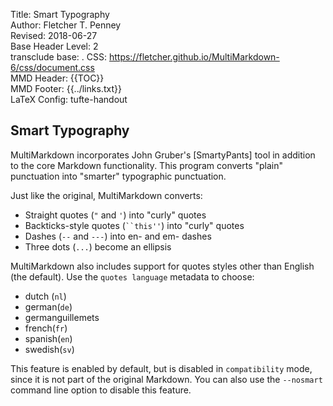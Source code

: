 Title:	Smart Typography  
Author:	Fletcher T. Penney  
Revised:	2018-06-27  
Base Header Level:	2  
transclude base:	.
CSS:	https://fletcher.github.io/MultiMarkdown-6/css/document.css  
MMD Header:	{{TOC}}  
MMD Footer:	{{../links.txt}}  
LaTeX Config:	tufte-handout  


## Smart Typography ##

MultiMarkdown incorporates John Gruber's [SmartyPants] tool in addition to the core Markdown functionality.  This program converts "plain" punctuation into "smarter" typographic punctuation.

Just like the original, MultiMarkdown converts:

* Straight quotes (`"` and `'`) into "curly" quotes 
* Backticks-style quotes (` ``this'' `) into "curly" quotes
* Dashes (`--` and `---`) into en- and em- dashes
* Three dots (`...`) become an ellipsis

MultiMarkdown also includes support for quotes styles other than English (the default).  Use the `quotes language` metadata to choose:

* dutch (`nl`)
* german(`de`)
* germanguillemets
* french(`fr`)
* spanish(`en`)
* swedish(`sv`)

This feature is enabled by default, but is disabled in `compatibility` mode, since it is not part of the original Markdown.  You can also use the `--nosmart` command line option to disable this feature.